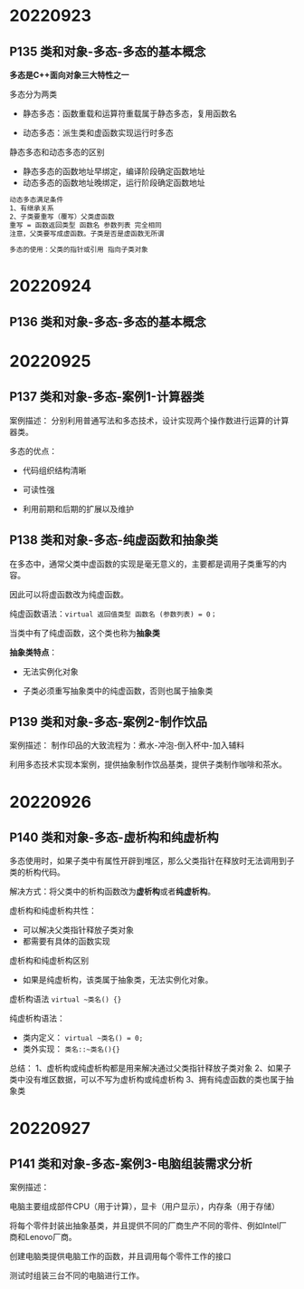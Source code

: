 # 20220923

## P135 类和对象-多态-多态的基本概念

**多态是C++面向对象三大特性之一**

多态分为两类

- 静态多态：函数重载和运算符重载属于静态多态，复用函数名

- 动态多态：派生类和虚函数实现运行时多态

  

静态多态和动态多态的区别

- 静态多态的函数地址早绑定，编译阶段确定函数地址
- 动态多态的函数地址晚绑定，运行阶段确定函数地址

```bash
动态多态满足条件
1、有继承关系
2、子类要重写（覆写）父类虚函数
重写 = 函数返回类型 函数名 参数列表 完全相同
注意，父类要写成虚函数。子类是否是虚函数无所谓

多态的使用：父类的指针或引用 指向子类对象

```

# 20220924

## P136 类和对象-多态-多态的基本概念

# 20220925

## P137 类和对象-多态-案例1-计算器类

案例描述：
分别利用普通写法和多态技术，设计实现两个操作数进行运算的计算器类。

多态的优点：

- 代码组织结构清晰

- 可读性强

- 利用前期和后期的扩展以及维护


## P138 类和对象-多态-纯虚函数和抽象类

在多态中，通常父类中虚函数的实现是毫无意义的，主要都是调用子类重写的内容。

因此可以将虚函数改为纯虚函数。

纯虚函数语法：`virtual 返回值类型 函数名 (参数列表) = 0；`

当类中有了纯虚函数，这个类也称为**抽象类**

**抽象类特点**：

- 无法实例化对象

- 子类必须重写抽象类中的纯虚函数，否则也属于抽象类

## P139 类和对象-多态-案例2-制作饮品

案例描述：
制作印品的大致流程为：煮水-冲泡-倒入杯中-加入辅料

利用多态技术实现本案例，提供抽象制作饮品基类，提供子类制作咖啡和茶水。

# 20220926

## P140 类和对象-多态-虚析构和纯虚析构

多态使用时，如果子类中有属性开辟到堆区，那么父类指针在释放时无法调用到子类的析构代码。

解决方式：将父类中的析构函数改为**虚析构**或者**纯虚析构**。

虚析构和纯虚析构共性：

- 可以解决父类指针释放子类对象
- 都需要有具体的函数实现

虚析构和纯虚析构区别

- 如果是纯虚析构，该类属于抽象类，无法实例化对象。

虚析构语法
`virtual ~类名() {}`

纯虚析构语法：
- 类内定义：
`virtual ~类名() = 0;`
- 类外实现：
`类名::~类名(){}`

总结：
1、虚析构或纯虚析构都是用来解决通过父类指针释放子类对象
2、如果子类中没有堆区数据，可以不写为虚析构或纯虚析构
3、拥有纯虚函数的类也属于抽象类

# 20220927

## P141 类和对象-多态-案例3-电脑组装需求分析

案例描述：

电脑主要组成部件CPU（用于计算），显卡（用户显示），内存条（用于存储）

将每个零件封装出抽象基类，并且提供不同的厂商生产不同的零件、例如Intel厂商和Lenovo厂商。

创建电脑类提供电脑工作的函数，并且调用每个零件工作的接口

测试时组装三台不同的电脑进行工作。